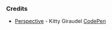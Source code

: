 ### Credits

- [Perspective](./Perspective/perspective.html) - Kitty Giraudel [CodePen](https://codepen.io/KittyGiraudel/pen/fvopl?editors=0110)
